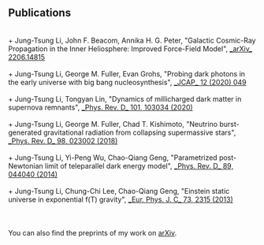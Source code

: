 ## Publications
<br/>
+ Jung-Tsung Li, John F. Beacom, Annika H. G. Peter, "Galactic Cosmic-Ray Propagation in the Inner Heliosphere: Improved Force-Field Model", <a href="https://arxiv.org/abs/2206.14815">_arXiv_ 2206.14815</a> <br/><br/>
+ Jung-Tsung Li, George M. Fuller, Evan Grohs, "Probing dark photons in the early universe with big bang nucleosynthesis", <a href="https://doi.org/10.1088/1475-7516/2020/12/049">_JCAP_ 12 (2020) 049</a> <br/><br/>
+ Jung-Tsung Li, Tongyan Lin, "Dynamics of millicharged dark matter in supernova remnants", <a href="https://doi.org/10.1103/PhysRevD.101.103034">_Phys. Rev. D_ 101, 103034 (2020)</a> <br/><br/>
+ Jung-Tsung Li, George M. Fuller, Chad T. Kishimoto, "Neutrino burst-generated gravitational radiation from collapsing supermassive stars", <a href="https://doi.org/10.1103/PhysRevD.98.023002">_Phys. Rev. D_ 98, 023002 (2018)</a> <br/><br/>
+ Jung-Tsung Li, Yi-Peng Wu, Chao-Qiang Geng, "Parametrized post-Newtonian limit of teleparallel dark energy model", <a href="https://doi.org/10.1103/PhysRevD.89.044040">_Phys. Rev. D_ 89, 044040 (2014)</a> <br/><br/>
+ Jung-Tsung Li, Chung-Chi Lee, Chao-Qiang Geng, "Einstein static universe in exponential f(T) gravity", <a href="https://doi.org/10.1140/epjc/s10052-013-2315-z">_Eur. Phys. J. C_ 73, 2315 (2013)</a> <br/><br/>
<br/>
<br/>
You can also find the preprints of my work on <a href="https://arxiv.org/search/?query=Jung-Tsung+Li&searchtype=all&source=header">arXiv</a>. 
